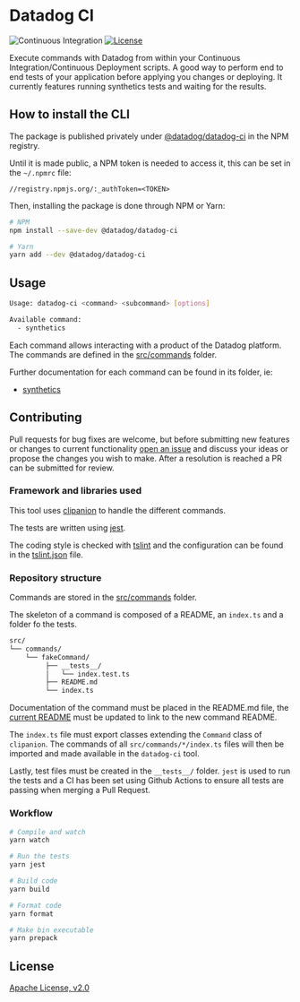 # Datadog CI

![Continuous Integration](https://github.com/DataDog/datadog-ci/workflows/Continuous%20Integration/badge.svg) [![License](https://img.shields.io/badge/License-Apache%202.0-blue.svg)](https://opensource.org/licenses/Apache-2.0)

Execute commands with Datadog from within your Continuous Integration/Continuous Deployment scripts. A good way to perform end to end tests of your application before applying you changes or deploying. It currently features running synthetics tests and waiting for the results.

## How to install the CLI

The package is published privately under [@datadog/datadog-ci](https://www.npmjs.com/package/@datadog/datadog-ci) in the NPM registry.

Until it is made public, a NPM token is needed to access it, this can be set in the `~/.npmrc` file:

```
//registry.npmjs.org/:_authToken=<TOKEN>
```

Then, installing the package is done through NPM or Yarn:

```sh
# NPM
npm install --save-dev @datadog/datadog-ci

# Yarn
yarn add --dev @datadog/datadog-ci
```

## Usage

```bash
Usage: datadog-ci <command> <subcommand> [options]

Available command:
  - synthetics
```

Each command allows interacting with a product of the Datadog platform. The commands are defined in the [src/commands](/src/commands) folder.

Further documentation for each command can be found in its folder, ie:

- [synthetics](src/commands/synthetics/)


## Contributing

Pull requests for bug fixes are welcome, but before submitting new features or changes to current functionality [open an issue](https://github.com/DataDog/datadog-ci/issues/new)
and discuss your ideas or propose the changes you wish to make. After a resolution is reached a PR can be submitted for review.

### Framework and libraries used

This tool uses [clipanion](https://github.com/arcanis/clipanion) to handle the different commands.

The tests are written using [jest](https://github.com/facebook/jest).

The coding style is checked with [tslint](https://github.com/palantir/tslint) and the configuration can be found in the [tslint.json](/tslint.json) file.

### Repository structure

Commands are stored in the [src/commands](src/commands) folder. 

The skeleton of a command is composed of a README, an `index.ts` and a folder fo the tests.

```bash
src/
└── commands/
    └── fakeCommand/
         ├── __tests__/
         │   └── index.test.ts
         ├── README.md
         └── index.ts
```

Documentation of the command must be placed in the README.md file, the [current README](/README.md) must be updated to link to the new command README.

The `index.ts` file must export classes extending the `Command` class of `clipanion`. The commands of all `src/commands/*/index.ts` files will then be imported and made available in the `datadog-ci` tool.

Lastly, test files must be created in the `__tests__/` folder. `jest` is used to run the tests and a CI has been set using Github Actions to ensure all tests are passing when merging a Pull Request.

### Workflow

```bash
# Compile and watch
yarn watch

# Run the tests
yarn jest

# Build code
yarn build

# Format code
yarn format

# Make bin executable
yarn prepack
```

## License

[Apache License, v2.0](LICENSE)
